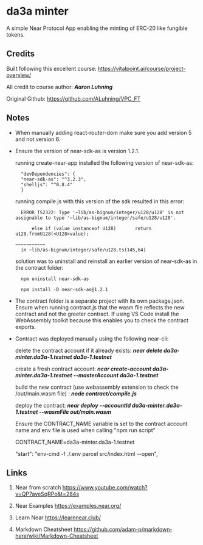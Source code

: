 # da3a minter
 A simple Near Protocol App enabling the minting of ERC-20 like fungible tokens. 

##  Credits  
Built following this excellent course: https://vitalpoint.ai/course/project-overview/

All credit to course author: ***Aaron Luhning***

Original Github: https://github.com/ALuhning/VPC_FT

##  Notes

- When manually adding react-router-dom make sure you add version 5 and not version 6.
- Ensure the version of near-sdk-as is version 1.2.1. 

    running create-near-app installed the following version of near-sdk-as:

        "devDependencies": {
        "near-sdk-as": "^3.2.3",
        "shelljs": "^0.8.4"
        }

    running compile.js with this version of the sdk resulted in this error: 


        ERROR TS2322: Type '~lib/as-bignum/integer/u128/u128' is not assignable to type '~lib/as-bignum/integer/safe/u128/u128'.

            else if (value instanceof U128)       return u128.fromU128(<U128>value);
                                                                        ~~~~~~~~~~~
        in ~lib/as-bignum/integer/safe/u128.ts(145,64)


    solution was to uninstall and reinstall an earlier version of near-sdk-as in the contract folder: 

        npm uninstall near-sdk-as

        npm install -D near-sdk-as@1.2.1

  



- The contract folder is a separate project with its own package.json. Ensure when running contract.js that the wasm file reflects the new contract and not the greeter contract. If using VS Code install the WebAssembly toolkit because this enables you to check the contract exports.
- Contract was deployed manually using the following near-cli: 

    delete the contract account if it already exists:
    ***near delete da3a-minter.da3a-1.testnet da3a-1.testnet***

    create a fresh contract account:
***near create-account da3a-minter.da3a-1.testnet --masterAccount da3a-1.testnet***

    build the new contract (use webassembly extension to check the /out/main.wasm file) : 
***node contract/compile.js***

    deploy the contract: 
***near deploy --accountId da3a-minter.da3a-1.testnet --wasmFile out/main.wasm***

    Ensure the CONTRACT_NAME variable is set to the contract account name and env file is used when calling "npm run script"
        
    CONTRACT_NAME=da3a-minter.da3a-1.testnet
    
    "start": "env-cmd -f ./.env parcel src/index.html --open",

##  Links

1. Near from scratch
https://www.youtube.com/watch?v=QP7aveSqRPo&t=284s

2. Near Examples 
https://examples.near.org/

3. Learn Near
https://learnnear.club/


4. Markdown Cheatsheet
https://github.com/adam-p/markdown-here/wiki/Markdown-Cheatsheet






